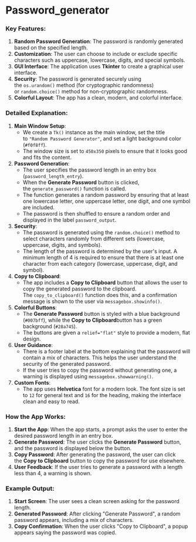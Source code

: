# Password_generator
### Key Features:

1. **Random Password Generation**: The password is randomly generated based on the specified length.
2. **Customization**: The user can choose to include or exclude specific characters such as uppercase, lowercase, digits, and special symbols.
3. **GUI Interface**: The application uses **Tkinter** to create a graphical user interface.
4. **Security**: The password is generated securely using the `os.urandom()` method (for cryptographic randomness) or `random.choice()` method for non-cryptographic randomness.
5. **Colorful Layout**: The app has a clean, modern, and colorful interface.

### Detailed Explanation:

1. **Main Window Setup**:
    - We create a `Tk()` instance as the main window, set the title to `"Random Password Generator"`, and set a light background color (`#f0f8ff`).
    - The window size is set to `450x350` pixels to ensure that it looks good and fits the content.
2. **Password Generation**:
    - The user specifies the password length in an entry box (`password_length_entry`).
    - When the **Generate Password** button is clicked, the `generate_password()` function is called.
    - The function generates a random password by ensuring that at least one lowercase letter, one uppercase letter, one digit, and one symbol are included.
    - The password is then shuffled to ensure a random order and displayed in the label `password_output`.
3. **Security**:
    - The password is generated using the `random.choice()` method to select characters randomly from different sets (lowercase, uppercase, digits, and symbols).
    - The length of the password is determined by the user's input. A minimum length of 4 is required to ensure that there is at least one character from each category (lowercase, uppercase, digit, and symbol).
4. **Copy to Clipboard**:
    - The app includes a **Copy to Clipboard** button that allows the user to copy the generated password to the clipboard. The `copy_to_clipboard()` function does this, and a confirmation message is shown to the user via `messagebox.showinfo()`.
5. **Colorful Buttons**:
    - The **Generate Password** button is styled with a blue background (`#007bff`), while the **Copy to Clipboard**button has a green background (`#28a745`).
    - The buttons are given a `relief="flat"` style to provide a modern, flat design.
6. **User Guidance**:
    - There is a footer label at the bottom explaining that the password will contain a mix of characters. This helps the user understand the security of the generated password.
    - If the user tries to copy the password without generating one, a warning is displayed using `messagebox.showwarning()`.
7. **Custom Fonts**:
    - The app uses **Helvetica** font for a modern look. The font size is set to `12` for general text and `16` for the heading, making the interface clean and easy to read.

### How the App Works:

1. **Start the App**: When the app starts, a prompt asks the user to enter the desired password length in an entry box.
2. **Generate Password**: The user clicks the **Generate Password** button, and the password is displayed below the button.
3. **Copy Password**: After generating the password, the user can click the **Copy to Clipboard** button to copy the password for use elsewhere.
4. **User Feedback**: If the user tries to generate a password with a length less than 4, a warning is shown.


### Example Output:

1. **Start Screen**: The user sees a clean screen asking for the password length.
2. **Generated Password**: After clicking "Generate Password", a random password appears, including a mix of characters.
3. **Copy Confirmation**: When the user clicks "Copy to Clipboard", a popup appears saying the password was copied.
